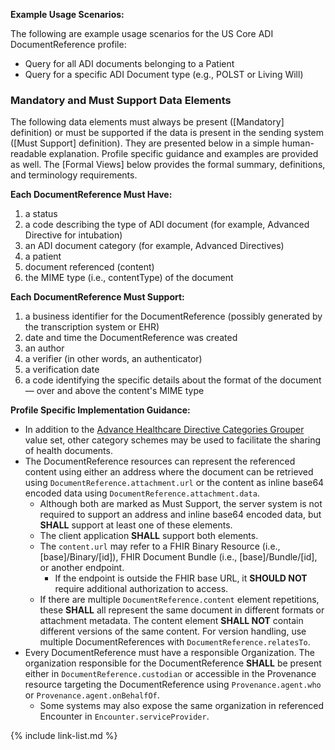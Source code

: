 
**Example Usage Scenarios:**

The following are example usage scenarios for the US Core ADI DocumentReference profile:

-   Query for all ADI documents belonging to a Patient
-   Query for a specific ADI Document type (e.g., POLST or Living Will)
  
### Mandatory and Must Support Data Elements

The following data elements must always be present ([Mandatory] definition) or must be supported if the data is present in the sending system ([Must Support] definition). They are presented below in a simple human-readable explanation. Profile specific guidance and examples are provided as well. The [Formal Views] below provides the formal summary, definitions, and terminology requirements.

**Each DocumentReference Must Have:**

1. a status
2. a code describing the type of ADI document (for example, Advanced Directive for intubation)
3. an ADI document category (for example, Advanced Directives)
4. a patient
5. document referenced (content)
6. the MIME type (i.e., contentType) of the document

**Each DocumentReference Must Support:**

1. a business identifier for the DocumentReference (possibly generated by the transcription system or EHR)
1. date and time the DocumentReference was created
1. an author
2. a verifier (in other words, an authenticator)
3. a verification date
4. a code identifying the specific details about the format of the document — over and above the content's MIME type

<!-- 5. the patient encounter that is being referenced
1. clinically relevant date -->

<!-- {% raw %} {% include additional-requirements-intro.md type="DocumentReference" %}
 {% endraw %} -->

**Profile Specific Implementation Guidance:**

- In addition to the [Advance Healthcare Directive Categories Grouper](http://cts.nlm.nih.gov/fhir/ValueSet/2.16.840.1.113762.1.4.1115.25) value set, other category schemes may be used to facilitate the sharing of health documents.
- The DocumentReference resources can represent the referenced content using either an address where the document can be retrieved using `DocumentReference.attachment.url` or the content as inline base64 encoded data using `DocumentReference.attachment.data`.
    -  Although both are marked as Must Support, the server system is not required to support an address and inline base64 encoded data, but **SHALL** support at least one of these elements.
    -  The client application **SHALL** support both elements.
    -  The `content.url` may refer to a FHIR Binary Resource (i.e., [base]/Binary/[id]), FHIR Document Bundle (i.e., [base]/Bundle/[id], or another endpoint.
        - If the endpoint is outside the FHIR base URL, it **SHOULD NOT** require additional authorization to access.
    -  If there are multiple `DocumentReference.content` element repetitions, these **SHALL** all represent the same document in different formats or attachment metadata. The content element **SHALL NOT** contain different versions of the same content. For version handling, use multiple DocumentReferences with `DocumentReference.relatesTo`. 
- Every DocumentReference must have a responsible Organization. The organization responsible for the DocumentReference **SHALL** be present either in `DocumentReference.custodian` or accessible in the Provenance resource targeting the DocumentReference using `Provenance.agent.who` or `Provenance.agent.onBehalfOf`.
   - Some systems may also expose the same organization in referenced Encounter in `Encounter.serviceProvider`.

{% include link-list.md %}
